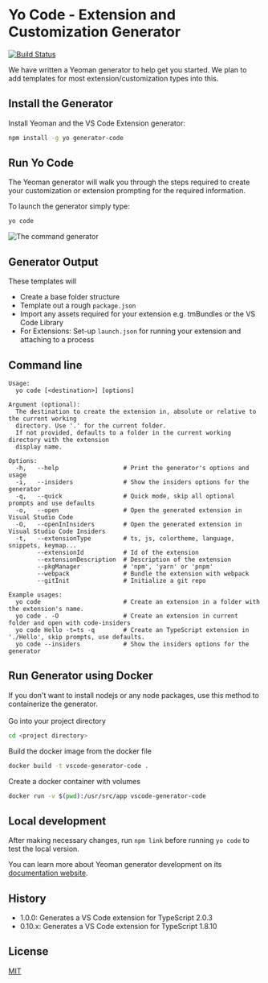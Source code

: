 # Yo Code - Extension and Customization Generator

[![Build Status](https://github.com/microsoft/vscode-generator-code/actions/workflows/node.js.yml/badge.svg)](https://github.com/microsoft/vscode-generator-code/actions)

We have written a Yeoman generator to help get you started. We plan to add templates for most extension/customization types into this.

## Install the Generator

Install Yeoman and the VS Code Extension generator:

```bash
npm install -g yo generator-code
```

## Run Yo Code
The Yeoman generator will walk you through the steps required to create your customization or extension prompting for the required information.

To launch the generator simply type:

```bash
yo code
```

![The command generator](yocode.png)

## Generator Output

These templates will
* Create a base folder structure
* Template out a rough `package.json`
* Import any assets required for your extension e.g. tmBundles or the VS Code Library
* For Extensions: Set-up `launch.json` for running your extension and attaching to a process

## Command line

```
Usage:
  yo code [<destination>] [options]

Argument (optional):
  The destination to create the extension in, absolute or relative to the current working
  directory. Use '.' for the current folder.
  If not provided, defaults to a folder in the current working directory with the extension
  display name.

Options:
  -h,   --help                  # Print the generator's options and usage
  -i,   --insiders              # Show the insiders options for the generator
  -q,   --quick                 # Quick mode, skip all optional prompts and use defaults
  -o,   --open                  # Open the generated extension in Visual Studio Code
  -O,   --openInInsiders        # Open the generated extension in Visual Studio Code Insiders
  -t,   --extensionType         # ts, js, colortheme, language, snippets, keymap...
        --extensionId           # Id of the extension
        --extensionDescription  # Description of the extension
        --pkgManager            # 'npm', 'yarn' or 'pnpm'
        --webpack               # Bundle the extension with webpack
        --gitInit               # Initialize a git repo

Example usages:
  yo code                       # Create an extension in a folder with the extension's name.
  yo code . -O                  # Create an extension in current folder and open with code-insiders
  yo code Hello -t=ts -q        # Create an TypeScript extension in './Hello', skip prompts, use defaults.
  yo code --insiders            # Show the insiders options for the generator
```

## Run Generator using Docker

If you don't want to install nodejs or any node packages, use this method to containerize the generator. \
\
Go into your project directory
```bash
cd <project directory>
```
Build the docker image from the docker file
```bash
docker build -t vscode-generator-code .
```
Create a docker container with volumes
```bash
docker run -v $(pwd):/usr/src/app vscode-generator-code
```

## Local development

After making necessary changes, run `npm link` before running `yo code` to
test the local version.

You can learn more about Yeoman generator development on its
[documentation website](https://yeoman.io/authoring/index.html).

## History

* 1.0.0: Generates a VS Code extension for TypeScript 2.0.3
* 0.10.x: Generates a VS Code extension for TypeScript 1.8.10

## License

[MIT](LICENSE)
